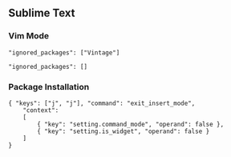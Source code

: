Sublime Text
--------------------------------------------------------------------
### Vim Mode
```
"ignored_packages": ["Vintage"]
```

```
"ignored_packages": []
```



### Package Installation
```
{ "keys": ["j", "j"], "command": "exit_insert_mode",
    "context":
    [
        { "key": "setting.command_mode", "operand": false },
        { "key": "setting.is_widget", "operand": false }
    ]
}
```
